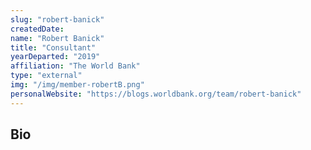 ```yaml
---
slug: "robert-banick"
createdDate:
name: "Robert Banick"
title: "Consultant"
yearDeparted: "2019"
affiliation: "The World Bank"
type: "external"
img: "/img/member-robertB.png"
personalWebsite: "https://blogs.worldbank.org/team/robert-banick"
---
```

## Bio


